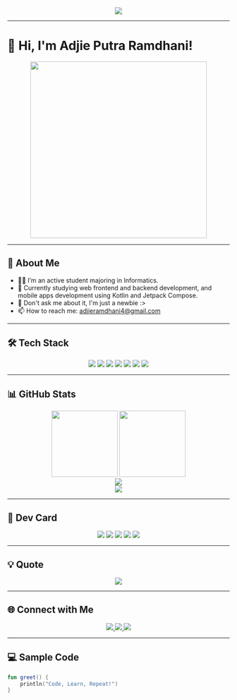 <div align="center">
  <img src="https://readme-typing-svg.demolab.com?font=Fira+Code&weight=500&size=24&pause=1000&color=F70000&width=435&lines=Welcome+to+my+GitHub+Profile!;I+am+Adjie+Putra+Ramdhani;Always+learning+something" />
</div>

---

# 👋 Hi, I'm Adjie Putra Ramdhani!

<div align="center">
  <img src="https://media4.giphy.com/media/v1.Y2lkPTc5MGI3NjExM244ZmIzcmN5cGk2cjJtNjhiczJqNjBtemgxenEyaXI1MnVicXdlaCZlcD12MV9pbnRlcm5hbF9naWZfYnlfaWQmY3Q9Zw/CrFLL3CnRpw5ddlBMm/giphy.gif" width="400"/>
</div>

---

## 🌟 About Me

* 👨‍🎓 I’m an active student majoring in Informatics.
* 🌱 Currently studying web frontend and backend development, and mobile apps development using Kotlin and Jetpack Compose.
* 💬 Don't ask me about it, I'm just a newbie :>
* 📫 How to reach me: [adjieramdhani4@gmail.com](mailto:adjieramdhani4@gmail.com)

---

## 🛠️ Tech Stack

<div align="center">
  <img src="https://img.shields.io/badge/Kotlin-0095D5?style=for-the-badge&logo=kotlin&logoColor=white" />
  <img src="https://img.shields.io/badge/Jetpack%20Compose-4285F4?style=for-the-badge&logo=android&logoColor=white" />
  <img src="https://img.shields.io/badge/GitHub-181717?style=for-the-badge&logo=github&logoColor=white" />
  <img src="https://img.shields.io/badge/Java-007396?style=for-the-badge&logo=java&logoColor=white" />
  <img src="https://img.shields.io/badge/HTML-E34F26?style=for-the-badge&logo=html5&logoColor=white" />
  <img src="https://img.shields.io/badge/CSS-1572B6?style=for-the-badge&logo=css3&logoColor=white" />
  <img src="https://img.shields.io/badge/JavaScript-F7DF1E?style=for-the-badge&logo=javascript&logoColor=black" />
</div>

---

## 📊 GitHub Stats

<div align="center">
  <img height="150" src="https://github-readme-stats.vercel.app/api?username=AdjiePutraRamdhani&show_icons=true&theme=radical" />
  <img height="150" src="https://github-readme-stats.vercel.app/api/top-langs/?username=AdjiePutraRamdhani&layout=compact&theme=radical" />
</div>

<div align="center">
  <img src="https://github-profile-trophy.vercel.app/?username=AdjiePutraRamdhani&theme=radical&row=1&column=6&margin-w=15&margin-h=15" />
</div>

<div align="center">
  <img src="https://github-readme-streak-stats.herokuapp.com/?user=AdjiePutraRamdhani&theme=radical" />
</div>

---

## 🪪 Dev Card

<div align="center">
  <img src="https://github-profile-summary-cards.vercel.app/api/cards/profile-details?username=AdjiePutraRamdhani&theme=radical" />
  <img src="https://github-profile-summary-cards.vercel.app/api/cards/repos-per-language?username=AdjiePutraRamdhani&theme=radical" />
  <img src="https://github-profile-summary-cards.vercel.app/api/cards/most-commit-language?username=AdjiePutraRamdhani&theme=radical" />
  <img src="https://github-profile-summary-cards.vercel.app/api/cards/stats?username=AdjiePutraRamdhani&theme=radical" />
  <img src="https://github-profile-summary-cards.vercel.app/api/cards/productive-time?username=AdjiePutraRamdhani&theme=radical" />
</div>

---

## 💡 Quote

<div align="center">
  <img src="https://quotes-github-readme.vercel.app/api?type=horizontal&theme=algolia" />
</div>

---

## 🌐 Connect with Me

<div align="center">
  <a href="mailto:adjieramdhani4@gmail.com">
    <img src="https://img.shields.io/badge/Email-D14836?style=for-the-badge&logo=gmail&logoColor=white" />
  </a>
  <a href="https://github.com/AdjiePutraRamdhani">
    <img src="https://img.shields.io/badge/GitHub-181717?style=for-the-badge&logo=github&logoColor=white" />
  </a>
  <a href="https://instagram.com/adjieermdhn_">
    <img src="https://img.shields.io/badge/Instagram-E4405F?style=for-the-badge&logo=instagram&logoColor=white" />
  </a>
</div>

---

## 💻 Sample Code

```kotlin
fun greet() {
    println("Code, Learn, Repeat!")
}
```
